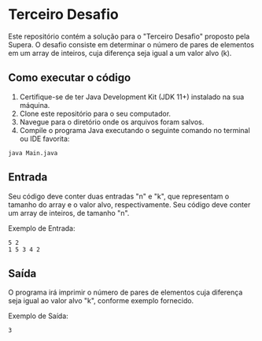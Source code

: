 # Terceiro Desafio

Este repositório contém a solução para o "Terceiro Desafio" proposto pela Supera. O desafio consiste em determinar o número de pares de elementos em um array de inteiros, cuja diferença seja igual a um valor alvo (k).

## Como executar o código

1. Certifique-se de ter Java Development Kit (JDK 11+) instalado na sua máquina.
2. Clone este repositório para o seu computador.
3. Navegue para o diretório onde os arquivos foram salvos.
4. Compile o programa Java executando o seguinte comando no terminal ou IDE favorita:

```plaintext
java Main.java
```

## Entrada

Seu código deve conter duas entradas "n" e "k", que representam o tamanho do array e o valor alvo, respectivamente.
Seu código deve conter um array de inteiros, de tamanho "n".

Exemplo de Entrada:

```plaintext
5 2
1 5 3 4 2
```

## Saída
O programa irá imprimir o número de pares de elementos cuja diferença seja igual ao valor alvo "k", conforme exemplo fornecido.

Exemplo de Saída:

```plaintext
3
```

